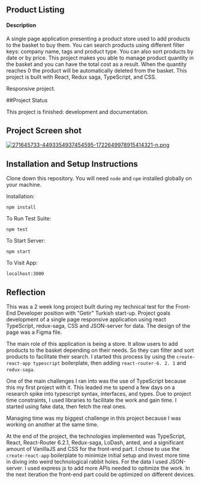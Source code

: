 ## Product Listing

#### Description

A single page application presenting a product store used to add products to the basket to buy them. You can search products using different filter keys: company name, tags and product type. You can also sort products by date or by price.
This project makes you able to manage product quantity in the basket and you can have the total cost as a result.
When the quantity reaches 0 the product will be automatically deleted from the basket.
This project is built with React, Redux saga, TypeScript, and CSS.

Responsive project.

##Project Status

This project is finished: development and documentation.

## Project Screen shot


[![271645733-4493354937454595-1722649978915414321-n.png](https://i.postimg.cc/HsLbjm7j/271645733-4493354937454595-1722649978915414321-n.png)](https://postimg.cc/HjfrPfzC)

## Installation and Setup Instructions

Clone down this repository. You will need `node` and `npm` installed globally on your machine.  

Installation:

`npm install`  

To Run Test Suite:  

`npm test`  

To Start Server:

`npm start`  

To Visit App:

`localhost:3000`  

## Reflection

This was a 2 week long project built during my technical test for the Front-End Developer position with "Getir" Turkish start-up. Project goals development of a single page responsive application using react TypeScript, redux-saga, CSS and JSON-server for data. The design of the page was a Figma file.  

The main role of this application is being a store. It allow users to add products to the basket depending on their needs. So they can filter and sort products to facilitate their search. I started this process by using the `create-react-app typescript` boilerplate, then adding `react-router-6. 2. 1` and `redux-saga`.  

One of the main challenges I ran into was the use of TypeScript because this my first project with it. This leaded me to spend a few days on a research spike into typescript syntax, interfaces, and types. Due to project time constraints, I used libraries to facilitate the work and gain time. I started using fake data, then fetch the real ones.

Managing time was my biggest challenge in this project because I was working on another at the same time.

At the end of the project, the technologies implemented was TypeScript, React, React-Router 6.2.1, Redux-saga, LoDash, anted, and a significant amount of VanillaJS and CSS for the front-end part. I chose to use the `create-react-app` boilerplate to minimize initial setup and invest more time in diving into weird technological rabbit holes.
For the data I used JSON-server.
I used express js to add more APIs needed to optimize the work.
In the next iteration the front-end part could be optimized on different devices.


